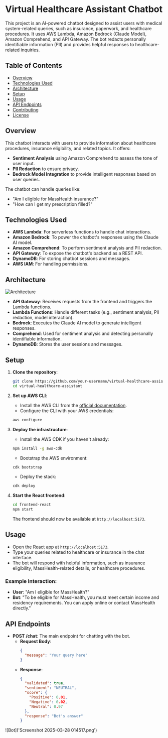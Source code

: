 # Virtual Healthcare Assistant Chatbot

This project is an AI-powered chatbot designed to assist users with medical system-related queries, such as insurance, paperwork, and healthcare procedures. It uses AWS Lambda, Amazon Bedrock (Claude Model), Amazon Comprehend, and API Gateway. The bot redacts personally identifiable information (PII) and provides helpful responses to healthcare-related inquiries.

## Table of Contents

- [Overview](#overview)
- [Technologies Used](#technologies-used)
- [Architecture](#architecture)
- [Setup](#setup)
- [Usage](#usage)
- [API Endpoints](#api-endpoints)
- [Contributing](#contributing)
- [License](#license)

## Overview

This chatbot interacts with users to provide information about healthcare procedures, insurance eligibility, and related topics. It offers:
- **Sentiment Analysis** using Amazon Comprehend to assess the tone of user input.
- **PII Redaction** to ensure privacy.
- **Bedrock Model Integration** to provide intelligent responses based on user queries.

The chatbot can handle queries like:
- "Am I eligible for MassHealth insurance?"
- "How can I get my prescription filled?"

## Technologies Used

- **AWS Lambda**: For serverless functions to handle chat interactions.
- **Amazon Bedrock**: To power the chatbot's responses using the Claude AI model.
- **Amazon Comprehend**: To perform sentiment analysis and PII redaction.
- **API Gateway**: To expose the chatbot's backend as a REST API.
- **DynamoDB**: For storing chatbot sessions and messages.
- **AWS IAM**: For handling permissions.

## Architecture

![Architecture](./assets/architecture-diagram.png)

- **API Gateway**: Receives requests from the frontend and triggers the Lambda functions.
- **Lambda Functions**: Handle different tasks (e.g., sentiment analysis, PII redaction, model interaction).
- **Bedrock**: Executes the Claude AI model to generate intelligent responses.
- **Comprehend**: Used for sentiment analysis and detecting personally identifiable information.
- **DynamoDB**: Stores the user sessions and messages.

## Setup

1. **Clone the repository**:
    ```bash
    git clone https://github.com/your-username/virtual-healthcare-assistant.git
    cd virtual-healthcare-assistant
    ```

2. **Set up AWS CLI**:
    - Install the AWS CLI from the [official documentation](https://docs.aws.amazon.com/cli/latest/userguide/install-cliv2.html).
    - Configure the CLI with your AWS credentials:
    ```bash
    aws configure
    ```

3. **Deploy the infrastructure**:
    - Install the AWS CDK if you haven't already:
    ```bash
    npm install -g aws-cdk
    ```
    - Bootstrap the AWS environment:
    ```bash
    cdk bootstrap
    ```
    - Deploy the stack:
    ```bash
    cdk deploy
    ```

4. **Start the React frontend**:
    ```bash
    cd frontend-react
    npm start
    ```

    The frontend should now be available at `http://localhost:5173`.

## Usage

- Open the React app at `http://localhost:5173`.
- Type your queries related to healthcare or insurance in the chat interface.
- The bot will respond with helpful information, such as insurance eligibility, MassHealth-related details, or healthcare procedures.

### Example Interaction:
- **User**: "Am I eligible for MassHealth?"
- **Bot**: "To be eligible for MassHealth, you must meet certain income and residency requirements. You can apply online or contact MassHealth directly."

## API Endpoints

- **POST /chat**: The main endpoint for chatting with the bot.
    - **Request Body**:
      ```json
      {
        "message": "Your query here"
      }
      ```
    - **Response**:
      ```json
      {
        "validated": true,
        "sentiment": "NEUTRAL",
        "score": {
          "Positive": 0.01,
          "Negative": 0.02,
          "Neutral": 0.97
        },
        "response": "Bot's answer"
      }
      ```
![Bot]('Screenshot 2025-03-28 014517.png')

